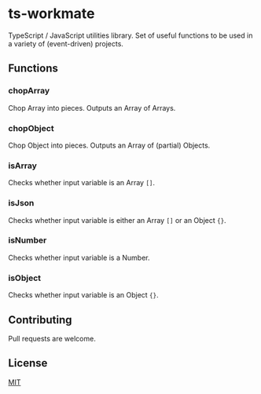 # ts-workmate
TypeScript / JavaScript utilities library.
Set of useful functions to be used in a variety of (event-driven) projects.

## Functions
### chopArray
Chop Array into pieces. Outputs an Array of Arrays.

### chopObject
Chop Object into pieces. Outputs an Array of (partial) Objects.

### isArray
Checks whether input variable is an Array `[]`.

### isJson
Checks whether input variable is either an Array  `[]` or an Object `{}`.

### isNumber
Checks whether input variable is a Number.

### isObject
Checks whether input variable is an Object `{}`.

## Contributing
Pull requests are welcome.

## License
[MIT](https://opensource.org/licenses/MIT)